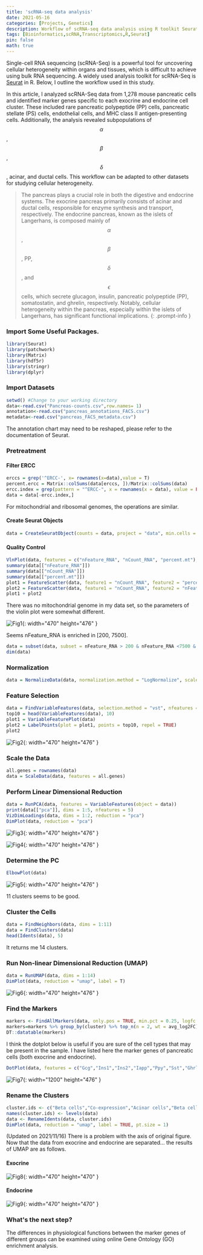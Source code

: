```yaml
---
title: 'scRNA-seq data analysis'
date: 2021-05-16
categories: [Projects, Genetics]
description: Workflow of scRNA-seq data analysis using R toolkit Seurat. 
tags: [Bioinformatics,scRNA,Transcriptomics,R,Seurat]
pin: false
math: true
---
```


Single-cell RNA sequencing (scRNA-Seq) is a powerful tool for uncovering cellular heterogeneity within organs and tissues, which is difficult to achieve using bulk RNA sequencing. A widely used analysis toolkit for scRNA-Seq is [Seurat](https://satijalab.org/seurat/) in R. Below, I outline the workflow used in this study.

In this article, I analyzed scRNA-Seq data from 1,278 mouse pancreatic cells and identified marker genes specific to each exocrine and endocrine cell cluster. These included rare pancreatic polypeptide (PP) cells, pancreatic stellate (PS) cells, endothelial cells, and MHC class II antigen-presenting cells. Additionally, the analysis revealed subpopulations of $$\alpha$$, $$\beta$$, $$\delta$$, acinar, and ductal cells. This workflow can be adapted to other datasets for studying cellular heterogeneity.

> The pancreas plays a crucial role in both the digestive and endocrine systems. The exocrine pancreas primarily consists of acinar and ductal cells, responsible for enzyme synthesis and transport, respectively. The endocrine pancreas, known as the islets of Langerhans, is composed mainly of $$\alpha$$, $$\beta$$, PP, $$\delta$$, and $$\epsilon$$ cells, which secrete glucagon, insulin, pancreatic polypeptide (PP), somatostatin, and ghrelin, respectively. Notably, cellular heterogeneity within the pancreas, especially within the islets of Langerhans, has significant functional implications.
{: .prompt-info }


### Import Some Useful Packages.


```r
library(Seurat)
library(patchwork)
library(Matrix)
library(hdf5r)
library(stringr)
library(dplyr)
```

### Import Datasets

```r
setwd() #Change to your working directory
data<-read.csv("Pancreas-counts.csv",row.names= 1)
annotation<-read.csv("pancreas_annotations_FACS.csv")
metadata<-read.csv("pancreas_FACS_metadata.csv")
```

The annotation chart may need to be reshaped, please refer to the documentation of Seurat.

### Pretreatment
#### Filter ERCC

```r
erccs = grep('^ERCC-', x= rownames(x=data),value = T)
percent.ercc = Matrix::colSums(data[erccs, ])/Matrix::colSums(data)
ercc.index = grep(pattern = "^ERCC-", x = rownames(x = data), value = FALSE)
data = data[-ercc.index,]
```

For mitochondrial and ribosomal genomes, the operations are similar.

#### Create Seurat Objects

```r
data = CreateSeuratObject(counts = data, project = "data", min.cells = 3, min.features = 200)
```

#### Quality Control

```r
VlnPlot(data, features = c("nFeature_RNA", "nCount_RNA", "percent.mt"), ncol = 3)
summary(data[["nFeature_RNA"]])
summary(data[["nCount_RNA"]])
summary(data[["percent.mt"]])
plot1 = FeatureScatter(data, feature1 = "nCount_RNA", feature2 = "percent.mt")
plot2 = FeatureScatter(data, feature1 = "nCount_RNA", feature2 = "nFeature_RNA")
plot1 + plot2
```

There was no mitochondrial genome in my data set, so the parameters of the violin plot were somewhat different.

![Fig1](/assets/img/1626072283924.png){: width="470" height="476" }

Seems nFeature_RNA is enriched in [200, 7500].

```r
data = subset(data, subset = nFeature_RNA > 200 & nFeature_RNA <7500 & percent.mt < 10)
dim(data)
```


### Normalization

```r
data = NormalizeData(data, normalization.method = "LogNormalize", scale.factor = 10000)
```

### Feature Selection

```r
data = FindVariableFeatures(data, selection.method = "vst", nfeatures = 2000)
top10 = head(VariableFeatures(data), 10)
plot1 = VariableFeaturePlot(data)
plot2 = LabelPoints(plot = plot1, points = top10, repel = TRUE)
plot2
```

![Fig2](/assets/img/1626072530925.png){: width="470" height="476" }

### Scale the Data

```r
all.genes = rownames(data)
data = ScaleData(data, features = all.genes)
```

### Perform Linear Dimensional Reduction

```r
data = RunPCA(data, features = VariableFeatures(object = data))
print(data[["pca"]], dims = 1:5, nfeatures = 5)
VizDimLoadings(data, dims = 1:2, reduction = "pca")
DimPlot(data, reduction = "pca")
```

![Fig3](/assets/img/1626072612484.png){: width="470" height="476" }

![Fig4](/assets/img/1626072620017.png){: width="470" height="476" }


### Determine the PC

```r
ElbowPlot(data)
```

![Fig5](/assets/img/1626072656602.png){: width="470" height="476" }

11 clusters seems to be good.

### Cluster the Cells

```r
data = FindNeighbors(data, dims = 1:11)
data = FindClusters(data)
head(Idents(data), 5)
```

It returns me 14 clusters.

### Run Non-linear Dimensional Reduction (UMAP)

```r
data = RunUMAP(data, dims = 1:14)
DimPlot(data, reduction = "umap", label = T)
```

![Fig6](/assets/img/1626072785581.png){: width="470" height="476" }

### Find the Markers

```r
markers <- FindAllMarkers(data, only.pos = TRUE, min.pct = 0.25, logfc.threshold = 0.25,test.use = "roc")
markers=markers %>% group_by(cluster) %>% top_n(n = 2, wt = avg_log2FC)
DT::datatable(markers)
```

I think the dotplot below is useful if you are sure of the cell types that may be present in the sample. I have listed here the marker genes of pancreatic cells (both exocrine and endocrine).

```r
DotPlot(data, features = c("Gcg","Ins1","Ins2","Iapp","Ppy","Sst","Ghrl","Prss1","Krt19","Plvap","Pecam1","Vwf","Angpt2","Col1a2","Timp1","Fn1","Postn","Acta2","Tpsb2","Tpsd1","Tpsab1","Cd86"))
```

![Fig7](/assets/img/1626073344686.png){: width="1200" height="476" }

### Rename the Clusters

```r
cluster.ids <- c("Beta cells","Co-expression","Acinar cells","Beta cells","Ductal cells","Delta cells","Acinar cells","Co-expression","Unclassified cells","Unclassified cells","Co-expression","Endothelial cells","MHC class 2","PSCs")
names(cluster.ids) <- levels(data)
data <- RenameIdents(data, cluster.ids)
DimPlot(data, reduction = "umap", label = TRUE, pt.size = 1)
```

(Updated on 2021/11/16) There is a problem with the axis of original figure. Now that the data from exocrine and endocrine are separated... the results of UMAP are as follows.

#### Exocrine

![Fig8](/assets/img/1637048141277.png){: width="470" height="470" }

#### Endocrine

![Fig9](/assets/img/1637048147444.png){: width="470" height="470" }

### What's the next step?

The differences in physiological functions between the marker genes of different groups can be examined using online Gene Ontology (GO) enrichment analysis. 

